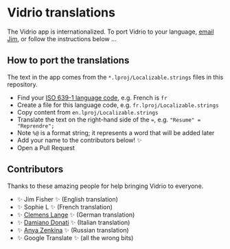 # Vidrio translations

The Vidrio app is internationalized.
To port Vidrio to your language,
[email Jim](mailto:jameshfisher@gmail.com),
or follow the instructions below ...

## How to port the translations

The text in the app comes from the `*.lproj/Localizable.strings` files in this repository.

* Find your [ISO 639-1 language code](https://en.wikipedia.org/wiki/List_of_ISO_639-1_codes), e.g. French is `fr`
* Create a file for this language code, e.g. `fr.lproj/Localizable.strings`
* Copy content from `en.lproj/Localizable.strings`
* Translate the text on the right-hand side of the `=`, e.g. `"Resume" = "Reprendre";`
* Note `%@` is a format string; it represents a word that will be added later
* Add your name to the contributors below! ✨
* Open a Pull Request

## Contributors

Thanks to these amazing people for help bringing Vidrio to everyone.

* ✨ Jim Fisher ✨ (English translation)
* ✨ Sophie L ✨ (French translation)
* ✨ [Clemens Lange]((https://github.com/clelange)) ✨ (German translation)
* ✨ [Damiano Donati](https://github.com/damdo) ✨ (Italian translation)
* ✨ [Anya Zenkina]((https://github.com/annzenkina)) ✨ (Russian translation)
* ✨ Google Translate ✨ (all the wrong bits)
